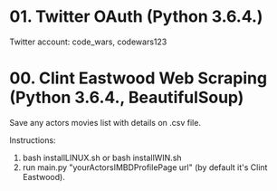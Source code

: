 # 01. Twitter OAuth (Python 3.6.4.)

Twitter account: code_wars, codewars123

# 00. Clint Eastwood Web Scraping (Python 3.6.4., BeautifulSoup)

Save any actors movies list with details on .csv file.

Instructions:

1. bash installLINUX.sh or bash installWIN.sh
2. run main.py "yourActorsIMBDProfilePage url" (by default it's Clint Eastwood).
